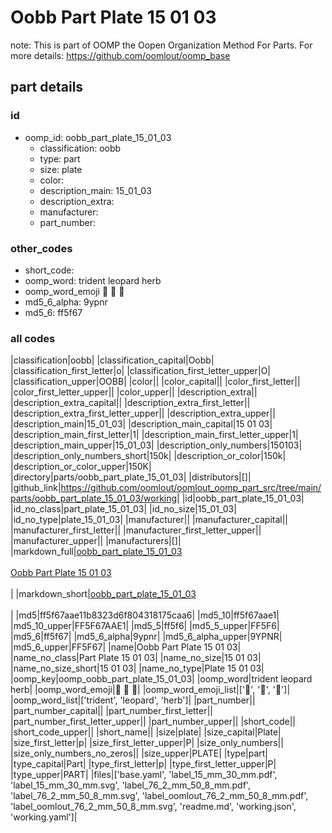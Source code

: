 # Oobb Part Plate 15 01 03  

note: This is part of OOMP the Oopen Organization Method For Parts. For more details: https://github.com/oomlout/oomp_base

##  part details





### id
* oomp_id: oobb_part_plate_15_01_03
  * classification: oobb
  * type: part
  * size: plate
  * color: 
  * description_main: 15_01_03
  * description_extra: 
  * manufacturer: 
  * part_number: 

### other_codes
* short_code: 
* oomp_word: trident leopard herb
* oomp_word_emoji :trident: :leopard: :herb:
* md5_6_alpha: 9ypnr
* md5_6: ff5f67

### all codes 
|classification|oobb|
|classification_capital|Oobb|
|classification_first_letter|o|
|classification_first_letter_upper|O|
|classification_upper|OOBB|
|color||
|color_capital||
|color_first_letter||
|color_first_letter_upper||
|color_upper||
|description_extra||
|description_extra_capital||
|description_extra_first_letter||
|description_extra_first_letter_upper||
|description_extra_upper||
|description_main|15_01_03|
|description_main_capital|15 01 03|
|description_main_first_letter|1|
|description_main_first_letter_upper|1|
|description_main_upper|15_01_03|
|description_only_numbers|150103|
|description_only_numbers_short|150k|
|description_or_color|150k|
|description_or_color_upper|150K|
|directory|parts/oobb_part_plate_15_01_03|
|distributors|[]|
|github_link|https://github.com/oomlout/oomlout_oomp_part_src/tree/main/parts/oobb_part_plate_15_01_03/working|
|id|oobb_part_plate_15_01_03|
|id_no_class|part_plate_15_01_03|
|id_no_size|15_01_03|
|id_no_type|plate_15_01_03|
|manufacturer||
|manufacturer_capital||
|manufacturer_first_letter||
|manufacturer_first_letter_upper||
|manufacturer_upper||
|manufacturers|[]|
|markdown_full|[oobb_part_plate_15_01_03](https://github.com/oomlout/oomlout_oomp_part_src/tree/main/parts/oobb_part_plate_15_01_03/working)<br>[](https://github.com/oomlout/oomlout_oomp_part_src/tree/main/parts/oobb_part_plate_15_01_03/working)<br>[Oobb Part Plate 15 01 03](https://github.com/oomlout/oomlout_oomp_part_src/tree/main/parts/oobb_part_plate_15_01_03/working)<br><br>|
|markdown_short|[oobb_part_plate_15_01_03](https://github.com/oomlout/oomlout_oomp_part_src/tree/main/parts/oobb_part_plate_15_01_03/working)<br><br>|
|md5|ff5f67aae11b8323d6f804318175caa6|
|md5_10|ff5f67aae1|
|md5_10_upper|FF5F67AAE1|
|md5_5|ff5f6|
|md5_5_upper|FF5F6|
|md5_6|ff5f67|
|md5_6_alpha|9ypnr|
|md5_6_alpha_upper|9YPNR|
|md5_6_upper|FF5F67|
|name|Oobb Part Plate 15 01 03|
|name_no_class|Part Plate 15 01 03|
|name_no_size|15 01 03|
|name_no_size_short|15 01 03|
|name_no_type|Plate 15 01 03|
|oomp_key|oomp_oobb_part_plate_15_01_03|
|oomp_word|trident leopard herb|
|oomp_word_emoji|:trident: :leopard: :herb:|
|oomp_word_emoji_list|[':trident:', ':leopard:', ':herb:']|
|oomp_word_list|['trident', 'leopard', 'herb']|
|part_number||
|part_number_capital||
|part_number_first_letter||
|part_number_first_letter_upper||
|part_number_upper||
|short_code||
|short_code_upper||
|short_name||
|size|plate|
|size_capital|Plate|
|size_first_letter|p|
|size_first_letter_upper|P|
|size_only_numbers||
|size_only_numbers_no_zeros||
|size_upper|PLATE|
|type|part|
|type_capital|Part|
|type_first_letter|p|
|type_first_letter_upper|P|
|type_upper|PART|
|files|['base.yaml', 'label_15_mm_30_mm.pdf', 'label_15_mm_30_mm.svg', 'label_76_2_mm_50_8_mm.pdf', 'label_76_2_mm_50_8_mm.svg', 'label_oomlout_76_2_mm_50_8_mm.pdf', 'label_oomlout_76_2_mm_50_8_mm.svg', 'readme.md', 'working.json', 'working.yaml']|
